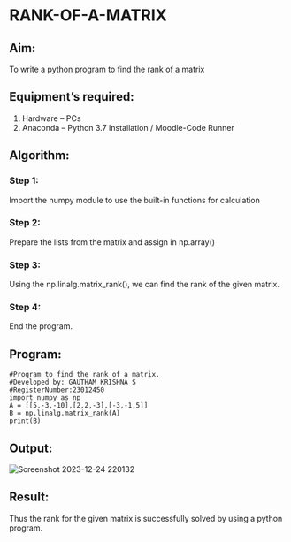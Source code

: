 # RANK-OF-A-MATRIX
## Aim:
To write a python program to find the rank of a matrix
## Equipment’s required:
1. 	Hardware – PCs
2. 	Anaconda – Python 3.7 Installation / Moodle-Code Runner
## Algorithm:
### Step 1: 
Import the numpy module to use the built-in functions for calculation
### Step 2: 
Prepare the lists from the matrix and assign in np.array()
### Step 3: 
Using the np.linalg.matrix_rank(), we can find the rank of the given matrix.
### Step 4: 
End the program.
## Program:
```
#Program to find the rank of a matrix.
#Developed by: GAUTHAM KRISHNA S    
#RegisterNumber:23012450
import numpy as np
A = [[5,-3,-10],[2,2,-3],[-3,-1,5]]
B = np.linalg.matrix_rank(A)
print(B)
```
## Output:
![Screenshot 2023-12-24 220132](https://github.com/gauthamkrishna7/RANK-OF-A-MATRIX/assets/141175025/49ecf353-e6a9-4f77-969f-73ad37cfdf9c)

## Result:
Thus the rank for the given matrix is successfully solved by  using a python program.
